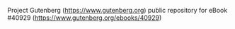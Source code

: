 Project Gutenberg (https://www.gutenberg.org) public repository for eBook #40929 (https://www.gutenberg.org/ebooks/40929)
